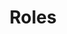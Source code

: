 ---
layout: "redirect"
redirect: "/docs/roles/roles.html"
title: "Roles"
mainPage: false
order: 6
---